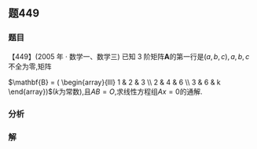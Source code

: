 ## 题449
### 题目
【449】(2005 年 · 数学一、数学三) 已知 3 阶矩阵$\mathbf{A}$的第一行是$( {a, b, c}) , a, b, c$不全为零,矩阵

$\mathbf{B} = ( \begin{array}{lll} 1 & 2 & 3 \\  2 & 4 & 6 \\  3 & 6 & k \end{array})$($k$为常数),且${AB} = O$,求线性方程组${Ax} = 0$的通解.
### 分析

### 解